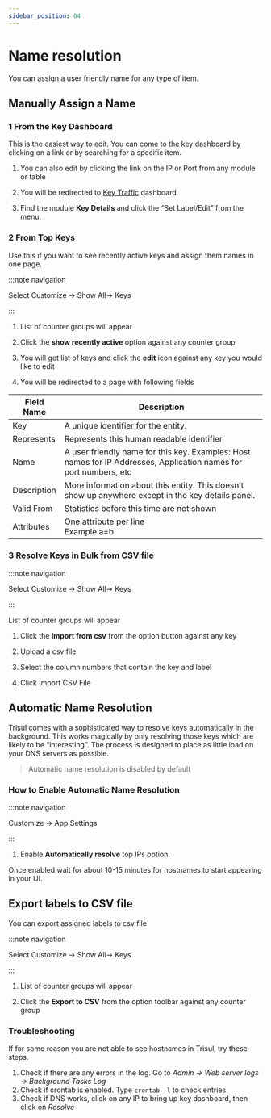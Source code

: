```yaml
---
sidebar_position: 04
---
```


# Name resolution

You can assign a user friendly name for any type of item.

## Manually Assign a Name

### 1 From the Key Dashboard

This is the easiest way to edit. You can come to the key dashboard by
clicking on a link or by searching for a specific item.

1. You can also edit by clicking the link on the IP or Port from any
   module or table  

2. You will be redirected to [Key Traffic](/docs/ug/ui/key_dashboard) dashboard  

3. Find the module **Key Details** and click the “Set Label/Edit” from the menu.

### 2 From Top Keys

Use this if you want to see recently active keys and assign them names
in one page.

:::note navigation

Select Customize -\> Show All-> Keys

:::

1. List of counter groups will appear  

2. Click the **show recently active** option against any counter group  

3. You will get list of keys and click the **edit** icon against any key you would like to edit

4. You will be redirected to a page with following fields

| Field Name  | Description                                                                                                       |
| ----------- | ----------------------------------------------------------------------------------------------------------------- |
| Key         | A unique identifier for the entity.                                                                               |
| Represents  | Represents this human readable identifier                                                                         |
| Name        | A user friendly name for this key. Examples: Host names for IP Addresses, Application names for port numbers, etc |
| Description | More information about this entity. This doesn’t show up anywhere except in the key details panel.                |
| Valid From  | Statistics before this time are not shown                                                                         |
| Attributes  | One attribute per line<br/>Example a=b                                                                            |

### 3 Resolve Keys in Bulk from CSV file

:::note navigation

Select Customize -\> Show All-> Keys

:::

List of counter groups will appear  

1. Click the **Import from csv**  from the option button against any key

2. Upload a csv file  

3. Select the column numbers that contain the key and label  

4. Click Import CSV File

## Automatic Name Resolution

Trisul comes with a sophisticated way to resolve keys automatically in
the background. This works magically by only resolving those keys which
are likely to be “interesting”. The process is designed to place as
little load on your DNS servers as possible.

> Automatic name resolution is disabled by default

### How to Enable Automatic Name Resolution

:::note navigation

Customize -\> App Settings

:::

1. Enable **Automatically resolve** top IPs option.

Once enabled wait for about 10-15 minutes for hostnames to start
appearing in your UI.

## Export labels to CSV file

You can export assigned labels to csv file

:::note navigation

Select Customize -\> Show All-> Keys

:::

1. List of counter groups will appear  

2. Click the **Export to CSV** from the option toolbar against any counter group

### Troubleshooting

If for some reason you are not able to see hostnames in Trisul, try
these steps.

1. Check if there are any errors in the log. Go to *Admin -\> Web server logs
   -\> Background Tasks Log*
2. Check if crontab is enabled. Type `crontab -l` to check entries
3. Check if DNS works, click on any IP to bring up key dashboard, then
   click on *Resolve*

